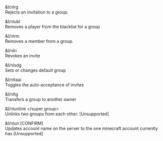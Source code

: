 &l/nlrg <group> 	
  Rejects an invitation to a group.
  
&l/nlubl <group> <player> 	
  Removes a player from the blacklist for a group
  
&l/nlrm <group> <member> 	
  Removes a member from a group.
  
&l/nlri <group> <player> 	
  Revokes an invite
  
&l/nlsdg <group> 	
  Sets or changes default group
  
&l/nltaai 	
  Toggles the auto-acceptance of invites
  
&l/nltg <group> <player> 	
  Transfers a group to another owner
  
&l/nlunlink </super group> 	
  Unlinks two groups from each other. [Unsupported]
  
&l/nlun [CONFIRM] 	
  Updates account name on the server to the one 
  minecraft account currently has [Unsupported]
